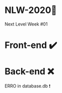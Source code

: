 # NLW-2020:rocket:
 Next Level Week #01 


# Front-end :heavy_check_mark:


# Back-end :x:
 ERRO in database.db :exclamation:
